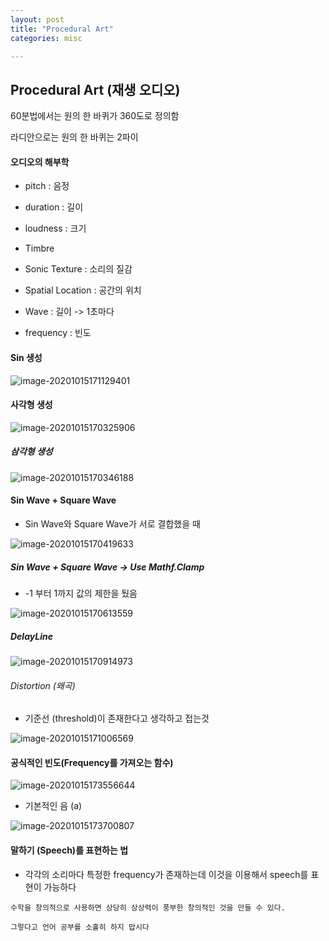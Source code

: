 ```yaml
---
layout: post
title: "Procedural Art"
categories: misc

---
```




## Procedural Art (재생 오디오)



60분법에서는 원의 한 바퀴가 360도로 정의함

라디안으로는 원의 한 바퀴는 2파이



#### 오디오의 해부학

- pitch : 음정
- duration : 길이
- loudness : 크기
- Timbre 
- Sonic Texture : 소리의 질감
- Spatial Location : 공간의 위치



- Wave : 길이 -> 1초마다 
- frequency : 빈도





#### Sin 생성

![image-20201015171129401](C:\Users\md101\AppData\Roaming\Typora\typora-user-images\image-20201015171129401.png)

####  사각형 생성

![image-20201015170325906](C:\Users\md101\AppData\Roaming\Typora\typora-user-images\image-20201015170325906.png)



##### 삼각형 생성

![image-20201015170346188](C:\Users\md101\AppData\Roaming\Typora\typora-user-images\image-20201015170346188.png)



#### Sin Wave + Square Wave

- Sin Wave와 Square Wave가 서로 결합했을 때

![image-20201015170419633](C:\Users\md101\AppData\Roaming\Typora\typora-user-images\image-20201015170419633.png)



##### Sin Wave + Square Wave ->  Use Mathf.Clamp

- -1 부터 1까지 값의 제한을 뒀음

![image-20201015170613559](C:\Users\md101\AppData\Roaming\Typora\typora-user-images\image-20201015170613559.png)



##### DelayLine

![image-20201015170914973](C:\Users\md101\AppData\Roaming\Typora\typora-user-images\image-20201015170914973.png)



###### Distortion (왜곡)

- 기준선 (threshold)이 존재한다고 생각하고 접는것

![image-20201015171006569](C:\Users\md101\AppData\Roaming\Typora\typora-user-images\image-20201015171006569.png)



#### 공식적인 빈도(Frequency를 가져오는 함수)

![image-20201015173556644](C:\Users\md101\AppData\Roaming\Typora\typora-user-images\image-20201015173556644.png)

- 기본적인 음 (a)

![image-20201015173700807](C:\Users\md101\AppData\Roaming\Typora\typora-user-images\image-20201015173700807.png)



#### 말하기 (Speech)를 표현하는 법

- 각각의 소리마다 특정한 frequency가 존재하는데
  이것을 이용해서 speech를 표현이 가능하다





`` 수학을 창의적으로 사용하면 상당히 상상력이 풍부한 창의적인 것을 만들 수 있다. ``

`` 그렇다고 언어 공부를 소홀히 하지 맙시다 ``



